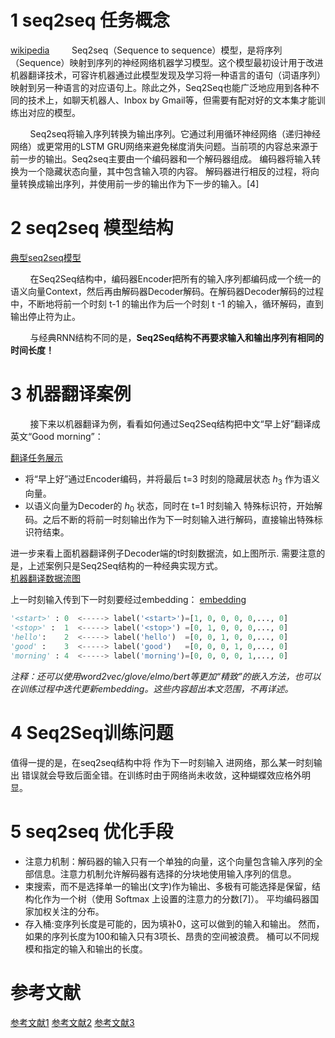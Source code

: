 # 1 seq2seq 任务概念
[wikipedia](https://zh.wikipedia.org/wiki/Seq2Seq%E6%A8%A1%E5%9E%8B)
&nbsp;&nbsp;&nbsp;&nbsp;&nbsp;&nbsp;&nbsp;&nbsp;Seq2seq（Sequence to sequence）模型，是将序列（Sequence）映射到序列的神经网络机器学习模型。这个模型最初设计用于改进机器翻译技术，可容许机器通过此模型发现及学习将一种语言的语句（词语序列）映射到另一种语言的对应语句上。除此之外，Seq2Seq也能广泛地应用到各种不同的技术上，如聊天机器人、Inbox by Gmail等，但需要有配对好的文本集才能训练出对应的模型。<br>

&nbsp;&nbsp;&nbsp;&nbsp;&nbsp;&nbsp;&nbsp;&nbsp;Seq2seq将输入序列转换为输出序列。它通过利用循环神经网络（递归神经网络）或更常用的LSTM GRU网络来避免梯度消失问题。当前项的内容总来源于前一步的输出。Seq2seq主要由一个编码器和一个解码器组成。 编码器将输入转换为一个隐藏状态向量，其中包含输入项的内容。 解码器进行相反的过程，将向量转换成输出序列，并使用前一步的输出作为下一步的输入。[4]

# 2 seq2seq 模型结构
[典型seq2seq模型](https://pic1.zhimg.com/80/v2-a5012851897f8cc685bc946e73496304_1440w.webp)

&nbsp;&nbsp;&nbsp;&nbsp;&nbsp;&nbsp;&nbsp;&nbsp;在Seq2Seq结构中，编码器Encoder把所有的输入序列都编码成一个统一的语义向量Context，然后再由解码器Decoder解码。在解码器Decoder解码的过程中，不断地将前一个时刻 t-1 的输出作为后一个时刻 t -1 的输入，循环解码，直到输出停止符为止。<br>

&nbsp;&nbsp;&nbsp;&nbsp;&nbsp;&nbsp;&nbsp;&nbsp;与经典RNN结构不同的是，**Seq2Seq结构不再要求输入和输出序列有相同的时间长度！** <br>

# 3 机器翻译案例
&nbsp;&nbsp;&nbsp;&nbsp;&nbsp;&nbsp;&nbsp;&nbsp;接下来以机器翻译为例，看看如何通过Seq2Seq结构把中文“早上好”翻译成英文“Good morning”：<br>

[翻译任务展示](https://pic2.zhimg.com/80/v2-343dbbf86c8e92e9fc8d6b3a938c0d1d_1440w.webp)

- 将“早上好”通过Encoder编码，并将最后 t=3 时刻的隐藏层状态 $h_{3}$ 作为语义向量。
- 以语义向量为Decoder的 $h_{0}$ 状态，同时在 t=1 时刻输入 <start> 特殊标识符，开始解码。之后不断的将前一时刻输出作为下一时刻输入进行解码，直接输出<stop>特殊标识符结束。

进一步来看上面机器翻译例子Decoder端的t时刻数据流，如上图所示. 需要注意的是，上述案例只是Seq2Seq结构的一种经典实现方式。<br>
[机器翻译数据流图](https://pic4.zhimg.com/80/v2-893e331af6b07789bbd7095c16421f2f_1440w.webp)

上一时刻输入传到下一时刻要经过embedding：
[embedding](https://pic2.zhimg.com/80/v2-95c70886fd5f7e455de11d5594336655_720w.webp)

```python
'<start>' : 0  <-----> label('<start>')=[1, 0, 0, 0, 0,..., 0]
'<stop>' :  1  <-----> label('<stop>') =[0, 1, 0, 0, 0,..., 0]
'hello':    2  <-----> label('hello')  =[0, 0, 1, 0, 0,..., 0]
'good' :    3  <-----> label('good')   =[0, 0, 0, 1, 0,..., 0]
'morning' : 4  <-----> label('morning')=[0, 0, 0, 0, 1,..., 0]
```
*注释：还可以使用word2vec/glove/elmo/bert等更加“精致”的嵌入方法，也可以在训练过程中迭代更新embedding。这些内容超出本文范围，不再详述。*

# 4 Seq2Seq训练问题
值得一提的是，在seq2seq结构中将 
 作为下一时刻输入 
 进网络，那么某一时刻输出 
 错误就会导致后面全错。在训练时由于网络尚未收敛，这种蝴蝶效应格外明显。

# 5 seq2seq 优化手段
- 注意力机制：解码器的输入只有一个单独的向量，这个向量包含输入序列的全部信息。注意力机制允许解码器有选择的分块地使用输入序列的信息。
- 束搜索，而不是选择单一的输出(文字)作为输出、多极有可能选择是保留，结构化作为一个树（使用 Softmax 上设置的注意力的分数[7]）。 平均编码器国家加权关注的分布。
- 存入桶:变序列长度是可能的，因为填补0，这可以做到的输入和输出。 然而，如果的序列长度为100和输入只有3项长、昂贵的空间被浪费。 桶可以不同规模和指定的输入和输出的长度。

# 参考文献
[参考文献1](https://spaces.ac.cn/archives/5861)
[参考文献2](https://arxiv.org/pdf/1409.3215.pdf)
[参考文献3](https://mp.weixin.qq.com/s/dXqAdb524o3lBZcQiXQacw)

